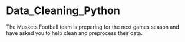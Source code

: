 # Data_Cleaning_Python
The Muskets Football team is preparing for the next games season and have asked you to help clean  and preprocess their data.

